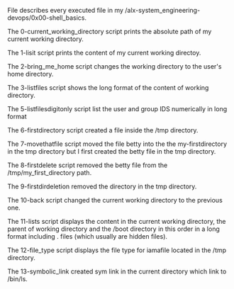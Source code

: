 File describes every executed file in my /alx-system_engineering-devops/0x00-shell_basics.

The 0-current_working_directory script prints the absolute path of my current working directory.

The 1-lisit script prints the content of my current working directoy.

The 2-bring_me_home script changes the working directory to the user's home directory.

The 3-listfiles script shows the long format of the content of working directory.

The 5-listfilesdigitonly script list the user and group IDS numerically in long format

The 6-firstdirectory script created a file inside the /tmp directory.

The 7-movethatfile script moved the file betty into the the my-firstdirectory in the tmp directory but I first created the betty file in the tmp directory.

The 8-firstdelete script removed the betty file from the /tmp/my_first_directory path.

The 9-firstdirdeletion removed the directory in the tmp directory.

The 10-back script changed the current working directory to the previous one.

The 11-lists script displays the content in the current working directory, the parent of working directory and the /boot directory in this order in a long format including . files (which usually are hidden files).

The 12-file_type script displays the file type for iamafile located in the /tmp directory.

The 13-symbolic_link created sym link in the current directory which link to /bin/ls.